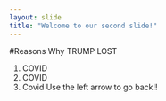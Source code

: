 ```yaml
---
layout: slide
title: "Welcome to our second slide!"
---
```

#Reasons Why TRUMP LOST
1. COVID
2. COVID
3. Covid
Use the left arrow to go back!!
